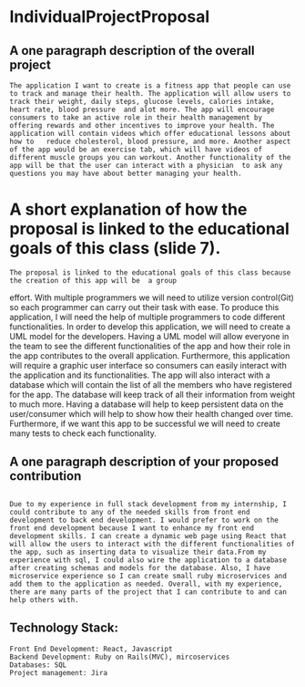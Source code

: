 # IndividualProjectProposal

## A one paragraph description of the overall project

	The application I want to create is a fitness app that people can use to track and manage their health. The application will allow users to track their weight, daily steps, glucose levels, calories intake, heart rate, blood pressure  and alot more. The app will encourage consumers to take an active role in their health management by offering rewards and other incentives to improve your health. The application will contain videos which offer educational lessons about how to   reduce cholesterol, blood pressure, and more. Another aspect of the app would be an exercise tab, which will have videos of  different muscle groups you can workout. Another functionality of the app will be that the user can interact with a physician  to ask any questions you may have about better managing your health.  
	
	
# A short explanation of how the proposal  is linked to the educational goals of this class (slide 7).                  
	The proposal is linked to the educational goals of this class because the creation of this app will be  a group  
effort. With multiple programmers we will need to utilize version control(Git) so each programmer can carry out their task  with ease. To produce this application, I will need the help of multiple programmers to code different functionalities. In  order to develop this application, we will need to create a UML model for the developers. Having a UML model will allow everyone in the team to see the different functionalities of the app and how their role in the app contributes to the overall application. Furthermore, this application will require a graphic user interface so consumers can easily interact with the application and its functionalities. The app will also interact with a database which will contain the list of all the members who have registered for the app. The database will keep track of all their information from weight to much more. Having a database will help to keep persistent data on the user/consumer which will help to show how their health changed over time. Furthermore, if we want this app to be successful we will need to create many tests to check each functionality.
	
## A one paragraph description of your proposed contribution
##
	Due to my experience in full stack development from my internship, I could contribute to any of the needed skills from front end development to back end development. I would prefer to work on the front end development because I want to enhance my front end development skills. I can create a dynamic web page using React that will allow the users to interact with the different functionalities of the app, such as inserting data to visualize their data.From my experience with sql, I could also wire the application to a database after creating schemas and models for the database. Also, I have microservice experience so I can create small ruby microservices and add them to the application as needed. Overall, with my experience, there are many parts of the project that I can contribute to and can help others with. 

## Technology Stack: 
	Front End Development: React, Javascript 
	Backend Development: Ruby on Rails(MVC), mircoservices 
	Databases: SQL
	Project management: Jira 
	 
